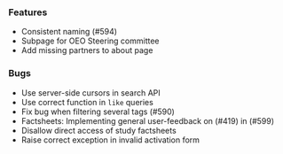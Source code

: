 ### Features

- Consistent naming (#594)
- Subpage for OEO Steering committee
- Add missing partners to about page

### Bugs

- Use server-side cursors in search API
- Use correct function in `like` queries
- Fix bug when filtering several tags (#590)
- Factsheets: Implementing general user-feedback on (#419) in (#599)
- Disallow direct access of study factsheets
- Raise correct exception in invalid activation form
